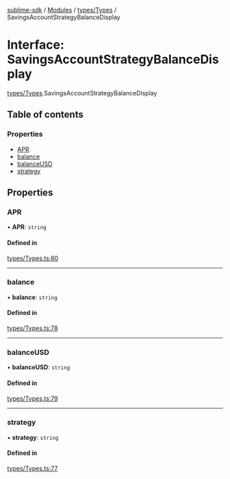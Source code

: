 [sublime-sdk](../README.md) / [Modules](../modules.md) / [types/Types](../modules/types_Types.md) / SavingsAccountStrategyBalanceDisplay

# Interface: SavingsAccountStrategyBalanceDisplay

[types/Types](../modules/types_Types.md).SavingsAccountStrategyBalanceDisplay

## Table of contents

### Properties

- [APR](types_Types.SavingsAccountStrategyBalanceDisplay.md#apr)
- [balance](types_Types.SavingsAccountStrategyBalanceDisplay.md#balance)
- [balanceUSD](types_Types.SavingsAccountStrategyBalanceDisplay.md#balanceusd)
- [strategy](types_Types.SavingsAccountStrategyBalanceDisplay.md#strategy)

## Properties

### APR

• **APR**: `string`

#### Defined in

[types/Types.ts:80](https://github.com/akshay111meher/sublime-sdk/blob/50bba98/src/types/Types.ts#L80)

___

### balance

• **balance**: `string`

#### Defined in

[types/Types.ts:78](https://github.com/akshay111meher/sublime-sdk/blob/50bba98/src/types/Types.ts#L78)

___

### balanceUSD

• **balanceUSD**: `string`

#### Defined in

[types/Types.ts:79](https://github.com/akshay111meher/sublime-sdk/blob/50bba98/src/types/Types.ts#L79)

___

### strategy

• **strategy**: `string`

#### Defined in

[types/Types.ts:77](https://github.com/akshay111meher/sublime-sdk/blob/50bba98/src/types/Types.ts#L77)
